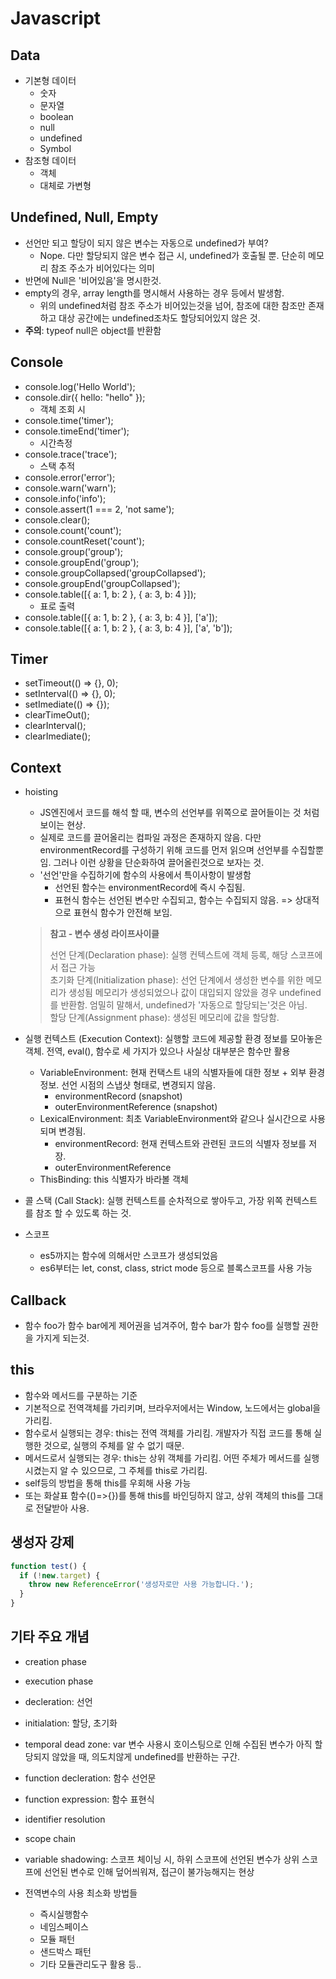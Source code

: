 # Javascript

## Data

- 기본형 데이터
  - 숫자
  - 문자열
  - boolean
  - null
  - undefined
  - Symbol
- 참조형 데이터
  - 객체
  - 대체로 가변형

## Undefined, Null, Empty

- 선언만 되고 할당이 되지 않은 변수는 자동으로 undefined가 부여?
  - Nope. 다만 할당되지 않은 변수 접근 시, undefined가 호출될 뿐. 단순히 메모리 참조 주소가 비어있다는 의미
- 반면에 Null은 '비어있음'을 명시한것.
- empty의 경우, array length를 명시해서 사용하는 경우 등에서 발생함.
  - 위의 undefined처럼 참조 주소가 비어있는것을 넘어, 참조에 대한 참조만 존재하고 대상 공간에는 undefined조차도 할당되어있지 않은 것.
- **주의**: typeof null은 object를 반환함

## Console

- console.log('Hello World');
- console.dir({ hello: "hello" });
  - 객체 조회 시
- console.time('timer');
- console.timeEnd('timer');
  - 시간측정
- console.trace('trace');
  - 스택 추적
- console.error('error');
- console.warn('warn');
- console.info('info');
- console.assert(1 === 2, 'not same');
- console.clear();
- console.count('count');
- console.countReset('count');
- console.group('group');
- console.groupEnd('group');
- console.groupCollapsed('groupCollapsed');
- console.groupEnd('groupCollapsed');
- console.table([{ a: 1, b: 2 }, { a: 3, b: 4 }]);
  - 표로 출력
- console.table([{ a: 1, b: 2 }, { a: 3, b: 4 }], ['a']);
- console.table([{ a: 1, b: 2 }, { a: 3, b: 4 }], ['a', 'b']);

## Timer

- setTimeout(() => {}, 0);
- setInterval(() => {}, 0);
- setImediate(() => {});
- clearTimeOut();
- clearInterval();
- clearImediate();

## Context

- hoisting
  - JS엔진에서 코드를 해석 할 때, 변수의 선언부를 위쪽으로 끌어들이는 것 처럼 보이는 현상.
  - 실제로 코드를 끌어올리는 컴파일 과정은 존재하지 않음. 다만 environmentRecord를 구성하기 위해 코드를 먼저 읽으며 선언부를 수집할뿐임. 그러나 이런 상황을 단순화하여 끌어올린것으로 보자는 것.
  - '선언'만을 수집하기에 함수의 사용에서 특이사항이 발생함
    - 선언된 함수는 environmentRecord에 즉시 수집됨.
    - 표현식 함수는 선언된 변수만 수집되고, 함수는 수집되지 않음. => 상대적으로 표현식 함수가 안전해 보임.
  
  > **참고 - 변수 생성 라이프사이클**  
  >
  > 선언 단계(Declaration phase): 실행 컨텍스트에 객체 등록, 해당 스코프에서 접근 가능  
  > 초기화 단계(Initialization phase): 선언 단계에서 생성한 변수를 위한 메모리가 생성됨  메모리가 생성되었으나 값이 대입되지 않았을 경우 undefined를 반환함. 엄밀히 말해서, undefined가 '자동으로 할당되는'것은 아님.  
  > 할당 단계(Assignment phase): 생성된 메모리에 값을 할당함.

- 실행 컨텍스트 (Execution Context): 실행할 코드에 제공할 환경 정보를 모아놓은 객체. 전역, eval(), 함수로 세 가지가 있으나 사실상 대부분은 함수만 활용
  - VariableEnvironment: 현재 컨택스트 내의 식별자들에 대한 정보 + 외부 환경 정보. 선언 시점의 스냅샷 형태로, 변경되지 않음.
    - environmentRecord (snapshot)
    - outerEnvironmentReference (snapshot)
  - LexicalEnvironment: 최초 VariableEnvironment와 같으나 실시간으로 사용되며 변경됨.
    - environmentRecord: 현재 컨텍스트와 관련된 코드의 식별자 정보를 저장.
    - outerEnvironmentReference
  - ThisBinding: this 식별자가 바라볼 객체

- 콜 스택 (Call Stack): 실행 컨텍스트를 순차적으로 쌓아두고, 가장 위쪽 컨텍스트를 참조 할 수 있도록 하는 것.

- 스코프
  - es5까지는 함수에 의해서만 스코프가 생성되었음
  - es6부터는 let, const, class, strict mode 등으로 블록스코프를 사용 가능

## Callback

- 함수 foo가 함수 bar에게 제어권을 넘겨주어, 함수 bar가 함수 foo를 실행할 권한을 가지게 되는것.

## this

- 함수와 메서드를 구분하는 기준
- 기본적으로 전역객체를 가리키며, 브라우저에서는 Window, 노드에서는 global을 가리킴.
- 함수로서 실행되는 경우: this는 전역 객체를 가리킴. 개발자가 직접 코드를 통해 실행한 것으로, 실행의 주체를 알 수 없기 때문.
- 메서드로서 실행되는 경우: this는 상위 객체를 가리킴. 어떤 주체가 메서드를 실행시켰는지 알 수 있으므로, 그 주체를 this로 가리킴.
- self등의 방법을 통해 this를 우회해 사용 가능
- 또는 화살표 함수(()=>{})를 통해 this를 바인딩하지 않고, 상위 객체의 this를 그대로 전달받아 사용.

## 생성자 강제

```javascript
function test() {
  if (!new.target) {
    throw new ReferenceError('생성자로만 사용 가능합니다.');
  }
}
```

## 기타 주요 개념

- creation phase
- execution phase

- decleration: 선언
- initialation: 할당, 초기화

- temporal dead zone: var 변수 사용시 호이스팅으로 인해 수집된 변수가 아직 할당되지 않았을 때, 의도치않게 undefined를 반환하는 구간.

- function decleration: 함수 선언문
- function expression: 함수 표현식

- identifier resolution
- scope chain
- variable shadowing: 스코프 체이닝 시, 하위 스코프에 선언된 변수가 상위 스코프에 선언된 변수로 인해 덮어씌워져, 접근이 불가능해지는 현상

- 전역변수의 사용 최소화 방법들
  - 즉시실행함수
  - 네임스페이스
  - 모듈 패턴
  - 샌드박스 패턴
  - 기타 모듈관리도구 활용 등..
